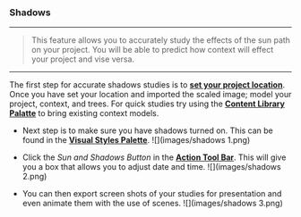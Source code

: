 ### Shadows
---
> This feature allows you to accurately study the effects of the sun path on your project. You will be able to predict how context will effect your project and vise versa.  

---
The first step for accurate shadows studies is to [**set your project location**](../tool-library/setting-location.md). Once you have set your location and imported the scaled image; model your project, context, and trees. For quick studies try using the [**Content Library Palatte**](../formit-introduction/tool-bars.md) to bring existing context models. 

- Next step is to make sure you have shadows turned on. This can be found in the [**Visual Styles Palette**](../formit-introduction/tool-bars.md).
![](images/shadows 1.png)

- Click the *Sun and Shadows Button* in the [**Action Tool Bar**](../formit-introduction/tool-bars.md). This will give you a box that allows you to adjust date and time.
![](images/shadows 2.png)

- You can then export screen shots of your studies for presentation and even animate them with the use of scenes. 
![](images/shadows 3.png)